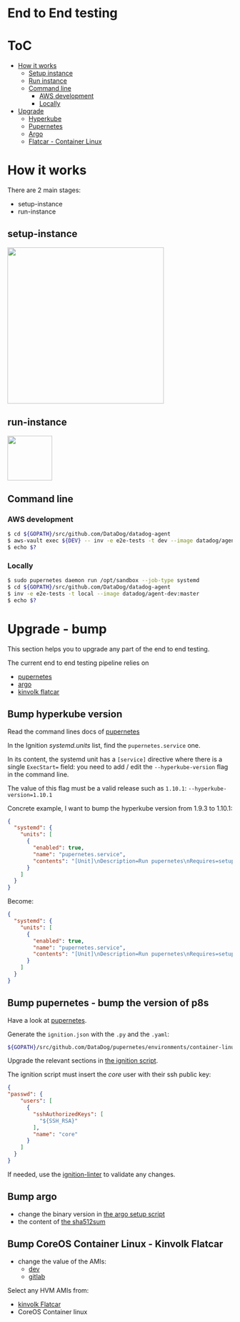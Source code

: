 # End to End testing

# ToC
- [How it works](#how-it-works)
  * [Setup instance](#setup-instance)
  * [Run instance](#run-instance)
  * [Command line](#command-line)
    * [AWS development](#aws-development)
    * [Locally](#locally)
- [Upgrade](#upgrade---bump)
  * [Hyperkube](#bump-hyperkube-version)
  * [Pupernetes](#bump-pupernetes---bump-the-version-of-p8s)
  * [Argo](#bump-argo)
  * [Flatcar - Container Linux](#bump-coreos-container-linux---kinvolk-flatcar)

# How it works

There are 2 main stages:
* setup-instance
* run-instance

## setup-instance

<img src="docs/setup-instance.svg" width="350">

## run-instance

<img src="docs/run-instance.svg" width="100">

## Command line

### AWS development

```bash
$ cd ${GOPATH}/src/github.com/DataDog/datadog-agent 
$ aws-vault exec ${DEV} -- inv -e e2e-tests -t dev --image datadog/agent-dev:master
$ echo $?
```

### Locally

```bash
$ sudo pupernetes daemon run /opt/sandbox --job-type systemd 
$ cd ${GOPATH}/src/github.com/DataDog/datadog-agent 
$ inv -e e2e-tests -t local --image datadog/agent-dev:master
$ echo $?
```

# Upgrade - bump

This section helps you to upgrade any part of the end to end testing.

The current end to end testing pipeline relies on
* [pupernetes](https://github.com/DataDog/pupernetes)
* [argo](https://github.com/argoproj/argo)
* [kinvolk flatcar](https://www.flatcar-linux.org)

## Bump hyperkube version

Read the command lines docs of [pupernetes](https://github.com/DataDog/pupernetes/tree/master/docs)

In the Ignition *systemd.units* list, find the `pupernetes.service` one.

In its content, the systemd unit has a `[service]` directive where there is a single `ExecStart=` field: you need to add / edit the `--hyperkube-version` flag in the command line.

The value of this flag must be a valid release such as `1.10.1`: `--hyperkube-version=1.10.1`

Concrete example, I want to bump the hyperkube version from 1.9.3 to 1.10.1:
```json
{
  "systemd": {
    "units": [
      {
        "enabled": true,
        "name": "pupernetes.service",
        "contents": "[Unit]\nDescription=Run pupernetes\nRequires=setup-pupernetes.service docker.service\nAfter=setup-pupernetes.service docker.service\n\n[Service]\nEnvironment=SUDO_USER=core\nExecStart=/opt/bin/pupernetes daemon run /opt/sandbox --hyperkube-version 1.9.3 --kubectl-link /opt/bin/kubectl -v 5 --timeout 48h\nRestart=on-failure\nRestartSec=5\n\n[Install]\nWantedBy=multi-user.target\n"
      }
    ]
  }
}
```

Become:
```json
{
  "systemd": {
    "units": [
      {
        "enabled": true,
        "name": "pupernetes.service",
        "contents": "[Unit]\nDescription=Run pupernetes\nRequires=setup-pupernetes.service docker.service\nAfter=setup-pupernetes.service docker.service\n\n[Service]\nEnvironment=SUDO_USER=core\nExecStart=/opt/bin/pupernetes daemon run /opt/sandbox --hyperkube-version 1.10.1 --kubectl-link /opt/bin/kubectl -v 5 --timeout 48h\nRestart=on-failure\nRestartSec=5\n\n[Install]\nWantedBy=multi-user.target\n"
      }
    ]
  }
}
```


## Bump pupernetes - bump the version of p8s

Have a look at [pupernetes](https://github.com/DataDog/pupernetes/tree/master/environments/container-linux).

Generate the `ignition.json` with the `.py` and the `.yaml`:
```bash
${GOPATH}/src/github.com/DataDog/pupernetes/environments/container-linux/ignition.py < ${GOPATH}/src/github.com/DataDog/pupernetes/environments/container-linux/ignition.yaml | jq .
```

Upgrade the relevant sections in [the ignition script](./scripts/setup-instance/01-ignition.sh).

The ignition script must insert the *core* user with their ssh public key:
```json
{
"passwd": {
    "users": [
      {
        "sshAuthorizedKeys": [
          "${SSH_RSA}"
        ],
        "name": "core"
      }
    ]
  }
}
```

If needed, use the [ignition-linter](https://coreos.com/validate/) to validate any changes.

## Bump argo

* change the binary version in [the argo setup script](./scripts/run-instance/21-argo-setup.sh)
* the content of [the sha512sum](./scripts/run-instance/argo.sha512sum)

## Bump CoreOS Container Linux - Kinvolk Flatcar

* change the value of the AMIs:
    * [dev](./scripts/setup-instance/00-entrypoint-dev.sh)
    * [gitlab](./scripts/setup-instance/00-entrypoint-gitlab.sh)


Select any HVM AMIs from:
* [kinvolk Flatcar](https://alpha.release.flatcar-linux.net/amd64-usr/)
* CoreOS Container linux
